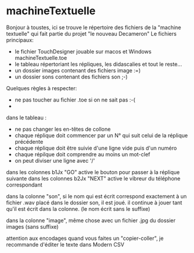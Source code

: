 # machineTextuelle
Bonjour à toustes,
ici se trouve le répertoire des fichiers de la "machine textuelle" qui fait partie du projet "le nouveau Decameron"
Le fichiers principaux:
- le fichier TouchDesigner jouable sur macos et Windows machineTextuelle.toe
- le tableau répertoriant les répliques, les didascalies et tout le reste...
- un dossier images contenant des fichiers image :=)
- un dossier sons contenant des fichiers son ;-)

Quelques règles à respecter:
- ne pas toucher au fichier .toe si on ne sait pas :-(
- 
dans le tableau :
- ne pas changer les en-têtes de collone
- chaque réplique doit commencer par un N° qui suit celui de la réplique précédente
- chaque réplique doit être suivie d'une ligne vide puis d'un numéro
- chaque répilque doit comprendre au moins un mot-clef
- on peut diviser une ligne avec '/'

dans les colonnes b1Jx "GO" active le bouton pour passer à la réplique suivante
dans les colonnes b2Jx "NEXT" active le vibreur du téléphone correspondant

dans la colonne "son", si le nom qui est écrit correspond exactement à un fichier .wav placé dans le dossier son, il est joué.
il continue à jouer tant qu'il est écrit dans la colonne. (le nom écrit sans le suffixe)

dans la colonne "image", même chose avec un fichier .jpg du dossier images (sans suffixe)

attention aux encodages quand vous faites un "copier-coller", je recommande d'éditer le texte dans Modern CSV
